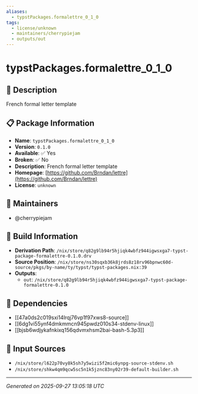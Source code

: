 ```yaml
---
aliases:
  - typstPackages.formalettre_0_1_0
tags:
  - license/unknown
  - maintainers/cherrypiejam
  - outputs/out
---
```


# typstPackages.formalettre_0_1_0

## 📝 Description

French formal letter template

## 📋 Package Information

- **Name**: `typstPackages.formalettre_0_1_0`
- **Version**: `0.1.0`
- **Available**: ✅ Yes
- **Broken**: ✅ No
- **Description**: French formal letter template
- **Homepage**: [https://github.com/Brndan/lettre](https://github.com/Brndan/lettre)
- **License**: `unknown`
## 👥 Maintainers

- @cherrypiejam


## 🔧 Build Information

- **Derivation Path**: `/nix/store/q82g9lb94r5hjiqk4wbfz944igwsxga7-typst-package-formalettre-0.1.0.drv`
- **Source Position**: `/nix/store/ns30sqxb36k8jrds8z18rv96bpnwc60d-source/pkgs/by-name/ty/typst/typst-packages.nix:39`
- **Outputs**:
  - `out`:  `/nix/store/q82g9lb94r5hjiqk4wbfz944igwsxga7-typst-package-formalettre-0.1.0`

## 🔗 Dependencies

- [[47a0ds2c019sxi14lrqj76vp1f97xws8-source]]
- [[6dg1vi55ynf4dmkmmcn945pwdz010s34-stdenv-linux]]
- [[bjsb6wdjykafnkixq156qdvmxhsm2bai-bash-5.3p3]]

## 📁 Input Sources

- `/nix/store/l622p70vy8k5sh7y5wizi5f2mic6ynpg-source-stdenv.sh`
- `/nix/store/shkw4qm9qcw5sc5n1k5jznc83ny02r39-default-builder.sh`

---
*Generated on 2025-09-27 13:05:18 UTC*
